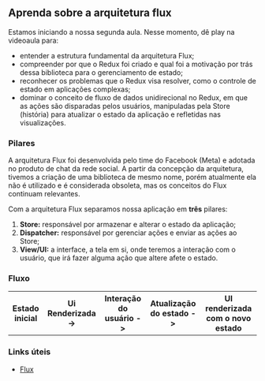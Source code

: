 ## Aprenda sobre a arquitetura flux

Estamos iniciando a nossa segunda aula. Nesse momento, dê play na videoaula para:

- entender a estrutura fundamental da arquitetura Flux;
- compreender por que o Redux foi criado e qual foi a motivação por trás dessa biblioteca para o gerenciamento de estado;
- reconhecer os problemas que o Redux visa resolver, como o controle de estado em aplicações complexas;
- dominar o conceito de fluxo de dados unidirecional no Redux, em que as ações são disparadas pelos usuários, manipuladas pela Store (história) para atualizar o estado da aplicação e refletidas nas visualizações.

### Pilares

A arquitetura Flux foi desenvolvida pelo time do Facebook (Meta) e adotada no produto de chat da rede social. A partir da concepção da arquitetura, tivemos a criação de uma biblioteca de mesmo nome, porém atualmente ela não é utilizado e é considerada obsoleta, mas os conceitos do Flux continuam relevantes.

Com a arquitetura Flux separamos nossa aplicação em **três** pilares:

1. **Store:** responsável por armazenar e alterar o estado da aplicação;
2. **Dispatcher:** responsável por gerenciar ações e enviar as ações ao Store;
3. **View/UI:** a interface, a tela em si, onde teremos a interação com o usuário, que irá fazer alguma ação que altere afete o estado.

### Fluxo

<table>
  <th>Estado inicial </th>
  <th>Ui Renderizada -></th>
  <th>Interação do usuário -></th>
  <th>Atualização do estado -></th>
  <th>UI renderizada com o novo estado</th>
</table>


### Links úteis

- [Flux](https://facebook.github.io/flux/)